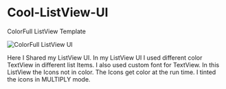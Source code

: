 # Cool-ListView-UI
ColorFull ListView Template


![ColorFull ListView UI](http://4.bp.blogspot.com/-2PFqVn-NOKU/VkC0sPib51I/AAAAAAAAJlY/9KHj_ERb3Ks/s1600/ColorFull-ListView1.png)

Here I Shared my ListView UI. In my ListView UI I used different color TextView in different list Items.
I also used custom font for TextView. In this ListView the Icons not in color.
The Icons get color at the run time. I tinted the icons in MULTIPLY mode.

